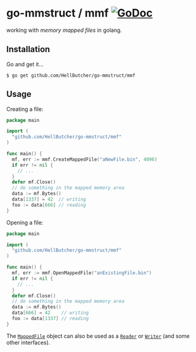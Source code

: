 
# go-mmstruct / __mmf__ [![GoDoc](https://godoc.org/github.com/HellButcher/go-mmstruct/mmf?status.svg)](https://godoc.org/github.com/HellButcher/go-mmstruct/mmf)
working with _memory mapped files_ in golang.

## Installation

Go and get it...
```
$ go get github.com/HellButcher/go-mmstruct/mmf
```

## Usage

Creating a file:
```go
package main

import (
  "github.com/HellButcher/go-mmstruct/mmf"
)

func main() {
  mf, err := mmf.CreateMappedFile("aNewFile.bin", 4096)
  if err != nil {
    // ...
  }
  defer mf.Close()
  // do something in the mapped memory area
  data := mf.Bytes()
  data[1337] = 42  // writing
  foo := data[666] // reading
}

```

Opening a file:
```go
package main

import (
  "github.com/HellButcher/go-mmstruct/mmf"
)

func main() {
  mf, err := mmf.OpenMappedFile("anExistingFile.bin")
  if err != nil {
    // ...
  }
  defer mf.Close()
  // do something in the mapped memory area
  data := mf.Bytes()
  data[666] = 42    // writing
  foo := data[1337] // reading
}

```

The [`MappedFile`](https://godoc.org/github.com/HellButcher/go-mmstruct/mmf#MappedFile)
object can also be used as a [`Reader`](https://godoc.org/io#Reader) or
[`Writer`](https://godoc.org/io#Writer) (and some other interfaces).
